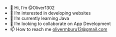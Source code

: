 - 👋 Hi, I’m @Oliver1302
- 👀 I’m interested in developing websites
- 🌱 I’m currently learning Java
- 💞️ I’m looking to collaborate on App Development
- 📫 How to reach me olivermburu13@gmail.com

<!---
Oliver1302/Oliver1302 is a ✨ special ✨ repository because its `README.md` (this file) appears on your GitHub profile.
You can click the Preview link to take a look at your changes.
--->
